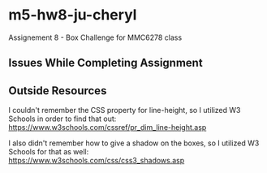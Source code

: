 # m5-hw8-ju-cheryl
Assignement 8 - Box Challenge for MMC6278 class

## Issues While Completing Assignment


## Outside Resources
I couldn't remember the CSS property for line-height, so I utilized W3 Schools in order to find that out: https://www.w3schools.com/cssref/pr_dim_line-height.asp

I also didn't remember how to give a shadow on the boxes, so I utilized W3 Schools for that as well: https://www.w3schools.com/css/css3_shadows.asp

